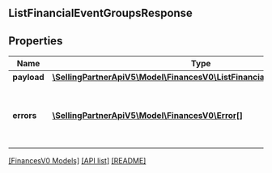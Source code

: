 ## ListFinancialEventGroupsResponse

## Properties

Name | Type | Description | Notes
------------ | ------------- | ------------- | -------------
**payload** | [**\SellingPartnerApiV5\Model\FinancesV0\ListFinancialEventGroupsPayload**](ListFinancialEventGroupsPayload.md) |  | [optional]
**errors** | [**\SellingPartnerApiV5\Model\FinancesV0\Error[]**](Error.md) | A list of error responses returned when a request is unsuccessful. | [optional]

[[FinancesV0 Models]](../) [[API list]](../../Api) [[README]](../../../README.md)
